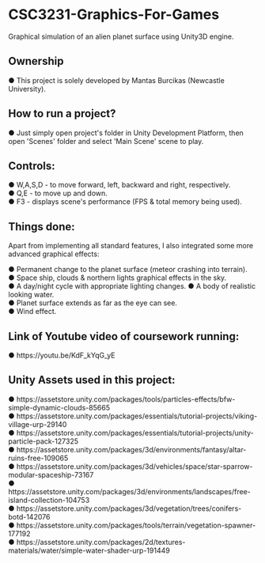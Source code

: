 # CSC3231-Graphics-For-Games
Graphical simulation of an alien planet surface using Unity3D engine.

<h2>Ownership</h2>
● This project is solely developed by Mantas Burcikas (Newcastle University).

<h2>How to run a project?</h2>
● Just simply open project's folder in Unity Development Platform, then open 'Scenes' folder and select 'Main Scene' scene to play.

<h2>Controls:</h2>
● W,A,S,D - to move forward, left, backward and right, respectively.<br/>
● Q,E - to move up and down.<br/>
● F3 - displays scene's performance (FPS & total memory being used).

<h2>Things done:</h2>
Apart from implementing all standard features, I also integrated some more advanced graphical effects:

● Permanent change to the planet surface (meteor crashing into terrain).<br/>
● Space ship, clouds & northern lights graphical effects in the sky.<br/>
● A day/night cycle with appropriate lighting changes.
● A body of realistic looking water.<br/>
● Planet surface extends as far as the eye can see.<br/>
● Wind effect.

<h2>Link of Youtube video of coursework running:</h2>
● https://youtu.be/KdF_kYqG_yE

<h2>Unity Assets used in this project:</h2>
● https://assetstore.unity.com/packages/tools/particles-effects/bfw-simple-dynamic-clouds-85665 <br/>
● https://assetstore.unity.com/packages/essentials/tutorial-projects/viking-village-urp-29140 <br/>
● https://assetstore.unity.com/packages/essentials/tutorial-projects/unity-particle-pack-127325 <br/>
● https://assetstore.unity.com/packages/3d/environments/fantasy/altar-ruins-free-109065 <br/>
● https://assetstore.unity.com/packages/3d/vehicles/space/star-sparrow-modular-spaceship-73167 <br/>
● https://assetstore.unity.com/packages/3d/environments/landscapes/free-island-collection-104753 <br/>
● https://assetstore.unity.com/packages/3d/vegetation/trees/conifers-botd-142076 <br/>
● https://assetstore.unity.com/packages/tools/terrain/vegetation-spawner-177192 <br/>
● https://assetstore.unity.com/packages/2d/textures-materials/water/simple-water-shader-urp-191449